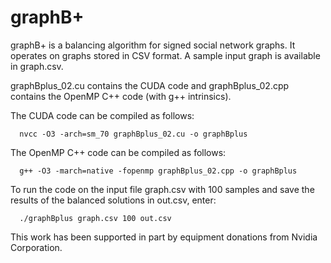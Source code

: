# graphB+
graphB+ is a balancing algorithm for signed social network graphs. It operates on graphs stored in CSV format. A sample input graph is available in graph.csv.

graphBplus_02.cu contains the CUDA code and graphBplus_02.cpp contains the OpenMP C++ code (with g++ intrinsics).

The CUDA code can be compiled as follows:

`  nvcc -O3 -arch=sm_70 graphBplus_02.cu -o graphBplus`

The OpenMP C++ code can be compiled as follows:

`  g++ -O3 -march=native -fopenmp graphBplus_02.cpp -o graphBplus`

To run the code on the input file graph.csv with 100 samples and save the results of the balanced solutions in out.csv, enter:

`  ./graphBplus graph.csv 100 out.csv`

This work has been supported in part by equipment donations from Nvidia Corporation.
